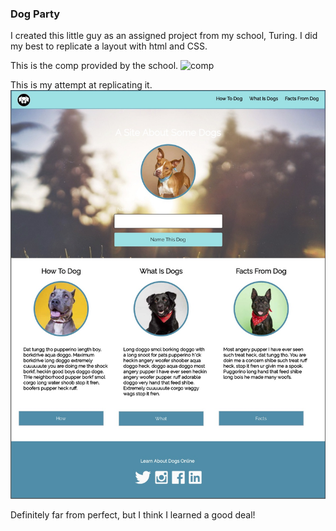 ### Dog Party
I created this little guy as an assigned project from my school, Turing. I did my best to replicate a layout with html and CSS.

This is the comp provided by the school.
![comp](http://frontend.turing.io/assets/images/dog-party-js-edition.jpg)

This is my attempt at replicating it.
![attempt](https://github.com/jacquelinebelle/dog-party/blob/master/A%20Site%20About%20Some%20Dogs.jpg?raw=true)

Definitely far from perfect, but I think I learned a good deal!
